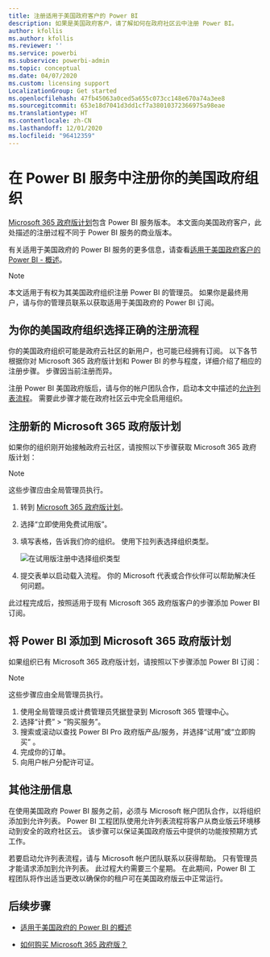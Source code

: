 ```yaml
---
title: 注册适用于美国政府客户的 Power BI
description: 如果是美国政府客户，请了解如何在政府社区云中注册 Power BI。
author: kfollis
ms.author: kfollis
ms.reviewer: ''
ms.service: powerbi
ms.subservice: powerbi-admin
ms.topic: conceptual
ms.date: 04/07/2020
ms.custom: licensing support
LocalizationGroup: Get started
ms.openlocfilehash: 47fb45063a0ced5a655c073cc148e670a74a3ee8
ms.sourcegitcommit: 653e18d7041d3dd1cf7a38010372366975a98eae
ms.translationtype: HT
ms.contentlocale: zh-CN
ms.lasthandoff: 12/01/2020
ms.locfileid: "96412359"
---
```

# <a name="enroll-your-us-government-organization-in-the-power-bi-service"></a>在 Power BI 服务中注册你的美国政府组织

[Microsoft 365 政府版计划](https://www.microsoft.com/microsoft-365/government/compare-office-365-government-plans?rtc=1)包含 Power BI 服务版本。 本文面向美国政府客户，此处描述的注册过程不同于 Power BI 服务的商业版本。

有关适用于美国政府的 Power BI 服务的更多信息，请查看[适用于美国政府客户的 Power BI - 概述](service-govus-overview.md)。

> [!NOTE]
> 本文适用于有权为其美国政府组织注册 Power BI 的管理员。 如果你是最终用户，请与你的管理员联系以获取适用于美国政府的 Power BI 订阅。
> 
> 

## <a name="select-the-right-sign-up-process-for-your-us-government-organization"></a>为你的美国政府组织选择正确的注册流程

你的美国政府组织可能是政府云社区的新用户，也可能已经拥有订阅。 以下各节根据你对 Microsoft 365 政府版计划和 Power BI 的参与程度，详细介绍了相应的注册步骤。 步骤因当前注册而异。

注册 Power BI 美国政府版后，请与你的帐户团队合作，启动本文中描述的[允许列表流程](#additional-signup-information)。 需要此步骤才能在政府社区云中完全启用组织。

## <a name="sign-up-for-a-new-microsoft-365-government-plan"></a>注册新的 Microsoft 365 政府版计划

如果你的组织刚开始接触政府云社区，请按照以下步骤获取 Microsoft 365 政府版计划：

> [!NOTE]
> 这些步骤应由全局管理员执行。
>

1. 转到 [Microsoft 365 政府版计划](https://products.office.com/government/office-365-web-services-for-government)。
2. 选择“立即使用免费试用版”。
3. 填写表格，告诉我们你的组织。 使用下拉列表选择组织类型。

   ![在试用版注册中选择组织类型](media/service-govus-signup/gcc-trial-signup.png)

4. 提交表单以启动载入流程。 你的 Microsoft 代表或合作伙伴可以帮助解决任何问题。

此过程完成后，按照适用于现有 Microsoft 365 政府版客户的步骤添加 Power BI 订阅。

## <a name="add-power-bi-to-a-microsoft-365-government-plan"></a>将 Power BI 添加到 Microsoft 365 政府版计划

如果组织已有 Microsoft 365 政府版计划，请按照以下步骤添加 Power BI 订阅：

> [!NOTE]
> 这些步骤应由全局管理员执行。
> 
> 

1. 使用全局管理员或计费管理员凭据登录到 Microsoft 365 管理中心。
2. 选择“计费” > “购买服务”。
4. 搜索或滚动以查找 Power BI Pro 政府版产品/服务，并选择“试用”或“立即购买” 。
5. 完成你的订单。
6. 向用户帐户分配许可证。

## <a name="additional-signup-information"></a>其他注册信息

在使用美国政府 Power BI 服务之前，必须与 Microsoft 帐户团队合作，以将组织添加到允许列表。 Power BI 工程团队使用允许列表流程将客户从商业版云环境移动到安全的政府社区云。 该步骤可以保证美国政府版云中提供的功能按预期方式工作。 

若要启动允许列表流程，请与 Microsoft 帐户团队联系以获得帮助。 只有管理员才能请求添加到允许列表。 此过程大约需要三个星期。 在此期间，Power BI 工程团队将作出适当更改以确保你的租户可在美国政府版云中正常运行。


## <a name="next-steps"></a>后续步骤

* [适用于美国政府的 Power BI 的概述](service-govus-overview.md)
- [如何购买 Microsoft 365 政府版？](/office365/servicedescriptions/office-365-platform-service-description/office-365-us-government/microsoft-365-government-how-to-buy#how-do-i-buy-microsoft-365-government)